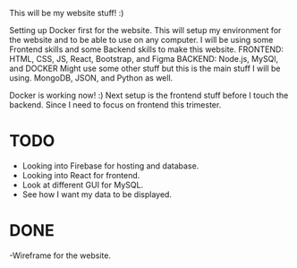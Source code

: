 This will be my website stuff! :)   

Setting up Docker first for the website.
This will setup my environment for the website and to be able to use on any computer.
I will be using some Frontend skills and some Backend skills to make this website.
FRONTEND:
HTML, CSS, JS, React, Bootstrap, and Figma
BACKEND:
Node.js, MySQl, and DOCKER
Might use some other stuff but this is the main stuff I will be using.
MongoDB, JSON, and Python as well.

Docker is working now! :)
Next setup is the frontend stuff before I touch the backend. Since I need to focus on frontend this trimester.


# TODO
- Looking into Firebase for hosting and database.
- Looking into React for frontend.
- Look at different GUI for MySQL.
- See how I want my data to be displayed.

# DONE
-Wireframe for the website.
